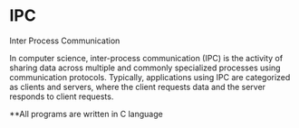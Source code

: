 # IPC

Inter Process Communication


In computer science, inter-process communication (IPC) is the activity of sharing data across multiple and commonly specialized processes using communication protocols. Typically, applications using IPC are categorized as clients and servers, where the client requests data and the server responds to client requests.

**All programs are written in C language
